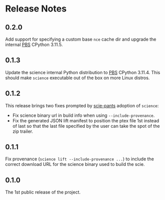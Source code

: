# Release Notes

## 0.2.0

Add support for specifying a custom base `nce` cache dir and upgrade the internal [PBS](
https://github.com/indygreg/python-build-standalone/) CPython 3.11.5.

## 0.1.3

Update the science internal Python distribution to [PBS](
https://github.com/indygreg/python-build-standalone/) CPython 3.11.4. This should make `science`
executable out of the box on more Linux distros.

## 0.1.2

This release brings two fixes prompted by [scie-pants](https://github.com/pantsbuild/scie-pants)
adoption of `science`:
+ Fix science binary url in build info when using `--include-provenance`.
+ Fix the generated JSON lift manifest to position the ptex file 1st instead of last so that the
  last file specified by the user can take the spot of the zip trailer.

## 0.1.1

Fix provenance (`science lift --include-provenance ...`) to include the correct download URL for
the science binary used to build the scie.

## 0.1.0

The 1st public release of the project.
